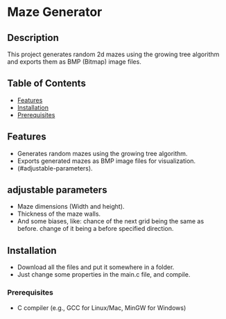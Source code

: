 # Maze Generator

## Description

This project generates random 2d mazes using the growing tree algorithm and exports them as BMP (Bitmap) image files.

## Table of Contents

- [Features](#features)
- [Installation](#installation)
- [Prerequisites](#Prerequisites)


## Features

- Generates random mazes using the growing tree algorithm.
- Exports generated mazes as BMP image files for visualization.
- (#adjustable-parameters).

## adjustable parameters

- Maze dimensions (Width and height).
- Thickness of the maze walls.
- And some biases, like:
    chance of the next grid being the same as before.
    change of it being a before specified direction.

## Installation
- Download all the files and put it somewhere in a folder.
- Just change some properties in the main.c file, and compile.

### Prerequisites
- C compiler (e.g., GCC for Linux/Mac, MinGW for Windows)

